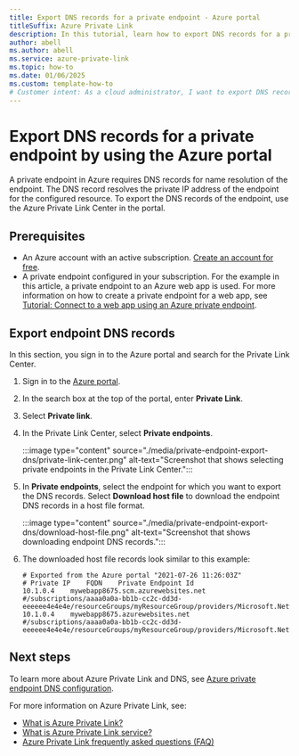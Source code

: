 ```yaml
---
title: Export DNS records for a private endpoint - Azure portal
titleSuffix: Azure Private Link
description: In this tutorial, learn how to export DNS records for a private endpoint in the Azure portal. 
author: abell
ms.author: abell
ms.service: azure-private-link
ms.topic: how-to 
ms.date: 01/06/2025
ms.custom: template-how-to
# Customer intent: As a cloud administrator, I want to export DNS records for a private endpoint in the portal, so that I can ensure proper name resolution for my Azure resources.
---
```


# Export DNS records for a private endpoint by using the Azure portal

A private endpoint in Azure requires DNS records for name resolution of the endpoint. The DNS record resolves the private IP address of the endpoint for the configured resource. To export the DNS records of the endpoint, use the Azure Private Link Center in the portal.

## Prerequisites

- An Azure account with an active subscription. [Create an account for free](https://azure.microsoft.com/free/?WT.mc_id=A261C142F).
- A private endpoint configured in your subscription. For the example in this article, a private endpoint to an Azure web app is used. For more information on how to create a private endpoint for a web app, see [Tutorial: Connect to a web app using an Azure private endpoint](tutorial-private-endpoint-webapp-portal.md).

## Export endpoint DNS records

In this section, you sign in to the Azure portal and search for the Private Link Center.

1. Sign in to the [Azure portal](https://portal.azure.com).

1. In the search box at the top of the portal, enter **Private Link**.

1. Select **Private link**.

1. In the Private Link Center, select **Private endpoints**.

    :::image type="content" source="./media/private-endpoint-export-dns/private-link-center.png" alt-text="Screenshot that shows selecting private endpoints in the Private Link Center.":::

1. In **Private endpoints**, select the endpoint for which you want to export the DNS records. Select **Download host file** to download the endpoint DNS records in a host file format.
    
    :::image type="content" source="./media/private-endpoint-export-dns/download-host-file.png" alt-text="Screenshot that shows downloading endpoint DNS records.":::

1. The downloaded host file records look similar to this example:

    ```text
    # Exported from the Azure portal "2021-07-26 11:26:03Z"
    # Private IP    FQDN    Private Endpoint Id
    10.1.0.4    mywebapp8675.scm.azurewebsites.net    #/subscriptions/aaaa0a0a-bb1b-cc2c-dd3d-eeeeee4e4e4e/resourceGroups/myResourceGroup/providers/Microsoft.Network/privateEndpoints/mywebappendpoint
    10.1.0.4    mywebapp8675.azurewebsites.net    #/subscriptions/aaaa0a0a-bb1b-cc2c-dd3d-eeeeee4e4e4e/resourceGroups/myResourceGroup/providers/Microsoft.Network/privateEndpoints/mywebappendpoint
    ```

## Next steps

To learn more about Azure Private Link and DNS, see [Azure private endpoint DNS configuration](private-endpoint-dns.md).

For more information on Azure Private Link, see:

* [What is Azure Private Link?](private-link-overview.md)
* [What is Azure Private Link service?](private-link-service-overview.md)
* [Azure Private Link frequently asked questions (FAQ)](private-link-faq.yml)
